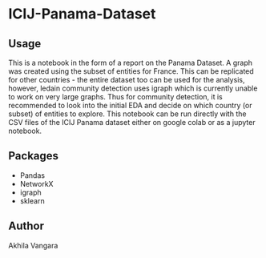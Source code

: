 # ICIJ-Panama-Dataset

## Usage
This is a notebook in the form of a report on the Panama Dataset. A graph was created using the subset of entities for France. This can be replicated for other countries - the entire dataset too can be used for the analysis, however, ledain community detection uses igraph which is currently unable to work on very large graphs. Thus for community detection, it is recommended to look into the initial EDA and decide on which country (or subset) of entities to explore.
This notebook can be run directly with the CSV files of the ICIJ Panama dataset either on google colab or as a jupyter notebook.

## Packages 
- Pandas
- NetworkX
- igraph
- sklearn

## Author
Akhila Vangara
